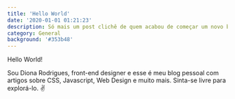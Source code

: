 ```yaml
---
title: 'Hello World'
date: '2020-01-01 01:21:23'
description: Só mais um post clichê de quem acabou de começar um novo blog. 😁
category: General
background: '#353b48'
---
```


Hello World!

Sou Diona Rodrigues, front-end designer e esse é meu blog pessoal com artigos sobre CSS, Javascript, Web Design e muito mais. Sinta-se livre para explorá-lo. ✌
